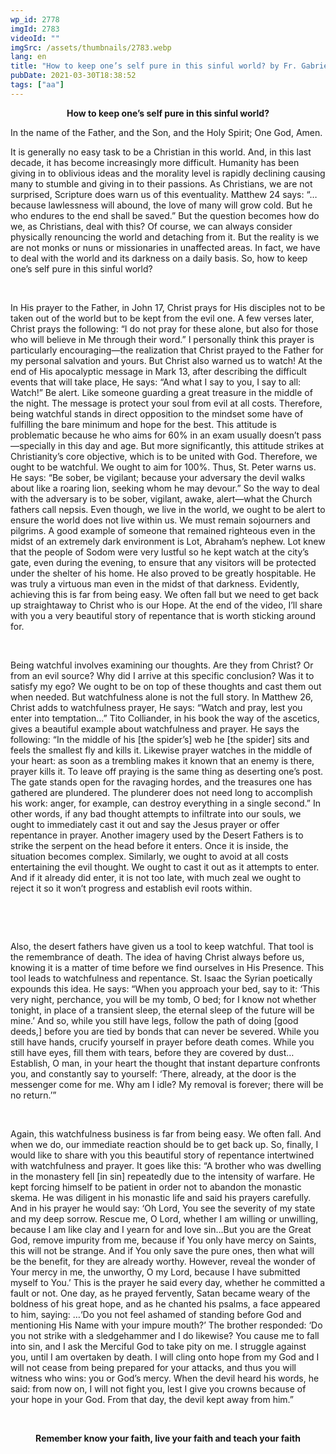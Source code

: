 ```yaml
---
wp_id: 2778
imgId: 2783
videoId: ""
imgSrc: /assets/thumbnails/2783.webp
lang: en
title: "How to keep one’s self pure in this sinful world? by Fr. Gabriel Wissa"
pubDate: 2021-03-30T18:38:52
tags: ["aa"]
---
```


<p style="text-align: center;"><strong>How to keep one’s self pure in this sinful world?</strong></p>
<p><span data-contrast="auto">In the name of the Father, and the Son, and the Holy Spirit; One God, Amen. </span></p>
<p><span data-contrast="auto">It is </span><span data-contrast="auto">generally </span><span data-contrast="auto">no easy task to be a </span><span data-contrast="auto">Christian in this world. </span><span data-contrast="auto">And</span><span data-contrast="auto">, in this last decade</span><span data-contrast="auto">, it has become increasingly </span><span data-contrast="auto">more </span><span data-contrast="auto">difficult. Humanity </span><span data-contrast="auto">has been </span><span data-contrast="auto">giving in </span><span data-contrast="auto">to </span><span data-contrast="auto">oblivious ideas and </span><span data-contrast="auto">the morality level is </span><span data-contrast="auto">rapidly </span><span data-contrast="auto">declining</span><span data-contrast="auto"> causing many to stumble and giving in to their passions.</span><span data-contrast="auto"> As Christians, we are not surprised, </span><span data-contrast="auto">Scripture does warn us of this eventuality. </span><span data-contrast="auto">Matthew 24 says: </span><span data-contrast="auto">“</span><span data-contrast="auto">…because lawlessness will abound, the love of many will grow cold. But he who endures to the end shall be saved.</span><span data-contrast="auto">”</span> <span data-contrast="auto">But the question becomes </span><span data-contrast="auto">how do we, as Christians, deal with this? </span><span data-contrast="auto">Of course, we can always consider </span><span data-contrast="auto">physically </span><span data-contrast="auto">renouncing the world and </span><span data-contrast="auto">detach</span><span data-contrast="auto">ing from it. B</span><span data-contrast="auto">ut </span><span data-contrast="auto">the reality is we are not </span><span data-contrast="auto">monks </span><span data-contrast="auto">or </span><span data-contrast="auto">nuns or missionaries </span><span data-contrast="auto">in unaffected areas. </span><span data-contrast="auto">In fact, </span><span data-contrast="auto">we have </span><span data-contrast="auto">to deal </span><span data-contrast="auto">with the world and its darkness </span><span data-contrast="auto">on a daily bas</span><span data-contrast="auto">is. </span><span data-contrast="auto">So, </span><span data-contrast="auto">h</span><span data-contrast="auto">ow to keep one’s self pure in this sinful world?</span><span data-ccp-props="{&quot;201341983&quot;:0,&quot;335559739&quot;:200,&quot;335559740&quot;:276}"> </span></p>
<p><span data-ccp-props="{&quot;201341983&quot;:0,&quot;335559739&quot;:200,&quot;335559740&quot;:276}"> </span></p>
<p><span data-contrast="auto">In His prayer to the Father, in John 17, Christ pray</span><span data-contrast="auto">s</span> <span data-contrast="auto">for</span><span data-contrast="auto"> His disciples not to be taken out of the world </span><span data-contrast="auto">but to be kept from the evil one. A few verses later, Christ prays</span><span data-contrast="auto"> the </span><span data-contrast="auto">following</span><span data-contrast="auto">: “I do not pray for these alone</span><span data-contrast="auto">, but also for those who will believe in Me through their word.”</span><span data-contrast="auto"> I </span><span data-contrast="auto">personally </span><span data-contrast="auto">think this </span><span data-contrast="auto">prayer is</span> <span data-contrast="auto">particularly</span> <span data-contrast="auto">encouraging—the realization that Christ prayed to the Father for my personal salvation and yours.</span> <span data-contrast="auto">But Christ also warned us to watch! At the end of </span><span data-contrast="auto">His apocalyptic </span><span data-contrast="auto">message</span><span data-contrast="auto"> in Mark 13</span><span data-contrast="auto">, after describing the difficult events that will take place, He says: </span><span data-contrast="auto">“And what I say to you, I say to all: Watch!”</span> <span data-contrast="auto">Be alert. </span><span data-contrast="auto">Like someone guarding a great treasure </span><span data-contrast="auto">in the middle of the night. </span><span data-contrast="auto">T</span><span data-contrast="auto">he message is </span><span data-contrast="auto">protect </span><span data-contrast="auto">your soul from evil</span><span data-contrast="auto"> at all costs</span><span data-contrast="auto">. </span><span data-contrast="auto">Therefore, b</span><span data-contrast="auto">eing watchful </span><span data-contrast="auto">stands</span><span data-contrast="auto"> in direct opposition to the </span><span data-contrast="auto">mindset</span> <span data-contrast="auto">some have of </span><span data-contrast="auto">fulfilling</span><span data-contrast="auto"> the </span><span data-contrast="auto">bare </span><span data-contrast="auto">minimum </span><span data-contrast="auto">and hope for the best</span><span data-contrast="auto">. </span><span data-contrast="auto">This attitude is problematic because </span><span data-contrast="auto">he who aims for 60% </span><span data-contrast="auto">in an exam </span><span data-contrast="auto">usually doesn’t </span><span data-contrast="auto">pass—spe</span><span data-contrast="auto">cially in this day and age. </span><span data-contrast="auto">But </span><span data-contrast="auto">more significantly, </span><span data-contrast="auto">this attitude strikes at </span><span data-contrast="auto">Christianity’s </span><span data-contrast="auto">core </span><span data-contrast="auto">objective</span><span data-contrast="auto">,</span> <span data-contrast="auto">which is to be united with God. </span><span data-contrast="auto">Therefore, we ought to be watchful.</span><span data-contrast="auto"> We ought to aim for 100%.</span> <span data-contrast="auto">Thus, </span><span data-contrast="auto">St. Peter warns us. He says: “</span><span data-contrast="auto">Be sober, be vigilant; because your adversary the devil walks about like a roaring lion, seeking whom he may devour.</span><span data-contrast="auto">”</span> <span data-contrast="auto">So</span><span data-contrast="auto"> t</span><span data-contrast="auto">he way to deal with the </span><span data-contrast="auto">adversary is to be sober, vigilant, awake, </span><span data-contrast="auto">alert—what the </span><span data-contrast="auto">Church </span><span data-contrast="auto">fathers call </span><span data-contrast="auto">nepsis</span><span data-contrast="auto">. </span><span data-contrast="auto">Even </span><span data-contrast="auto">t</span><span data-contrast="auto">hough,</span> <span data-contrast="auto">we </span><span data-contrast="auto">live in the world, we ought to </span><span data-contrast="auto">be alert</span><span data-contrast="auto"> t</span><span data-contrast="auto">o ensure </span><span data-contrast="auto">the world does not live within us. </span><span data-contrast="auto">We must remain sojourners </span><span data-contrast="auto">and </span><span data-contrast="auto">pilgrims</span><span data-contrast="auto">. </span><span data-contrast="auto">A good example of someone that remained </span><span data-contrast="auto">righteous even in the midst of an extremely dark environment is Lot, Abraham’s nephew. </span><span data-contrast="auto">Lot knew that the people of Sodom were </span><span data-contrast="auto">very </span><span data-contrast="auto">lustful </span><span data-contrast="auto">so </span><span data-contrast="auto">he kept watch at the city’s gate, even during the evening, to ensure that any </span><span data-contrast="auto">visitors will be protected </span><span data-contrast="auto">under the shelter of</span><span data-contrast="auto"> his home. </span><span data-contrast="auto">He</span><span data-contrast="auto"> also</span> <span data-contrast="auto">proved to be</span><span data-contrast="auto"> great</span><span data-contrast="auto">ly</span> <span data-contrast="auto">hospitab</span><span data-contrast="auto">le</span><span data-contrast="auto">. He was </span><span data-contrast="auto">truly </span><span data-contrast="auto">a </span><span data-contrast="auto">virtuous</span><span data-contrast="auto"> man</span><span data-contrast="auto"> even </span><span data-contrast="auto">in the midst of that darkness</span><span data-contrast="auto">.</span><span data-contrast="auto"> Evidently, </span><span data-contrast="auto">achieving </span><span data-contrast="auto">this is far from being easy</span><span data-contrast="auto">. </span><span data-contrast="auto">We often fall but we need to get back up</span> <span data-contrast="auto">straightaway</span> <span data-contrast="auto">to </span><span data-contrast="auto">Christ</span><span data-contrast="auto"> who is our Hope</span><span data-contrast="auto">. </span><span data-contrast="auto">At the end of the video, I’ll share with you a very beautiful story </span><span data-contrast="auto">of repentance</span><span data-contrast="auto"> that is worth sticking around for</span><span data-contrast="auto">.</span><span data-ccp-props="{&quot;201341983&quot;:0,&quot;335559739&quot;:200,&quot;335559740&quot;:276}"> </span></p>
<p><span data-ccp-props="{&quot;201341983&quot;:0,&quot;335559739&quot;:200,&quot;335559740&quot;:276}"> </span></p>
<p><span data-contrast="auto">Being watchful</span> <span data-contrast="auto">involves</span> <span data-contrast="auto">examining</span> <span data-contrast="auto">our</span><span data-contrast="auto"> thoughts. </span><span data-contrast="auto">Are they</span><span data-contrast="auto"> from Christ? </span><span data-contrast="auto">Or from an evil source</span><span data-contrast="auto">?</span> <span data-contrast="auto">Why did I arrive at </span><span data-contrast="auto">this</span> <span data-contrast="auto">specific </span><span data-contrast="auto">conclusion</span><span data-contrast="auto">? </span><span data-contrast="auto">Wa</span><span data-contrast="auto">s it to satisfy my ego?</span> <span data-contrast="auto">We ought to be on top of these thoughts</span><span data-contrast="auto"> and cast them out</span><span data-contrast="auto"> when needed</span><span data-contrast="auto">. But watchfulness alone is not the full story. In Matthew 26, Christ adds to watchfulness prayer</span><span data-contrast="auto">, He says</span><span data-contrast="auto">: “</span><span data-contrast="auto">Watch and pray, lest you enter into temptation.</span><span data-contrast="auto">.</span><span data-contrast="auto">.”</span> <span data-contrast="auto">Tito </span><span data-contrast="auto">Colliander</span><span data-contrast="auto">, in his book the way of the ascetics, gives </span><span data-contrast="auto">a beautiful </span><span data-contrast="auto">example</span><span data-contrast="auto"> about watchfulness and prayer</span><span data-contrast="auto">. He says</span><span data-contrast="auto"> the following</span><span data-contrast="auto">:</span><span data-contrast="auto"> “</span><span data-contrast="auto">In the middle of his </span><span data-contrast="auto">[the spider’s] </span><span data-contrast="auto">web he</span><span data-contrast="auto"> [the spider]</span><span data-contrast="auto"> sits and feels the smallest fly and kills it. Likewise prayer watches in the middle of your heart: as soon as a trembling makes it known that an enemy is there, prayer kills it. To leave off praying is the same thing as deserting one’s post. The gate stands open for the ravaging hordes, and the treasures one has gathered are plundered. The plunderer does not need long to accomplish his work: anger, for example, can destroy everything in a single second.</span><span data-contrast="auto">”</span> <span data-contrast="auto">In other words, </span><span data-contrast="auto">if any bad </span><span data-contrast="auto">thought attempt</span><span data-contrast="auto">s</span><span data-contrast="auto"> to </span><span data-contrast="auto">infiltrat</span><span data-contrast="auto">e </span><span data-contrast="auto">into </span><span data-contrast="auto">our souls</span><span data-contrast="auto">, we </span><span data-contrast="auto">ought to </span><span data-contrast="auto">immediately cast </span><span data-contrast="auto">it</span><span data-contrast="auto"> out and </span><span data-contrast="auto">say the Jesus prayer or </span><span data-contrast="auto">offer </span><span data-contrast="auto">repentance in </span><span data-contrast="auto">prayer. </span><span data-contrast="auto">Another imagery used by the Desert Fathers </span><span data-contrast="auto">is to strike the serpent on the head before it enters. Once it is in</span><span data-contrast="auto">side</span><span data-contrast="auto">, </span><span data-contrast="auto">the situation </span><span data-contrast="auto">becomes </span><span data-contrast="auto">complex. Similarly, we ought to </span><span data-contrast="auto">avoid at all costs entertaining the</span><span data-contrast="auto"> evil</span><span data-contrast="auto"> thought. We </span><span data-contrast="auto">ought to </span><span data-contrast="auto">cast </span><span data-contrast="auto">it </span><span data-contrast="auto">out </span><span data-contrast="auto">as it </span><span data-contrast="auto">att</span><span data-contrast="auto">empts to enter. </span><span data-contrast="auto">And if it </span><span data-contrast="auto">already </span><span data-contrast="auto">did</span><span data-contrast="auto"> enter</span><span data-contrast="auto">, </span><span data-contrast="auto">it is not too late, with much zeal we ought </span><span data-contrast="auto">to reject it</span><span data-contrast="auto"> so it won’t progress and establish evil roots within. </span><span data-ccp-props="{&quot;201341983&quot;:0,&quot;335559739&quot;:200,&quot;335559740&quot;:276}"> </span></p>
<p><span data-ccp-props="{&quot;201341983&quot;:0,&quot;335559739&quot;:200,&quot;335559740&quot;:276}"> </span></p>
<p><span data-ccp-props="{&quot;201341983&quot;:0,&quot;335559739&quot;:200,&quot;335559740&quot;:276}"> </span></p>
<p><span data-contrast="auto">Also, t</span><span data-contrast="auto">he desert fathers have </span><span data-contrast="auto">given us a tool to keep watchful. That tool is the remembrance of death. </span><span data-contrast="auto">The idea of having Christ always before us, knowing it is a matter of time </span><span data-contrast="auto">before we find ourselves in His Presence. This tool leads to watchfulness and repentance. St. Isaac the Syrian </span><span data-contrast="auto">poetically</span> <span data-contrast="auto">expounds this idea. He says: “</span><span data-contrast="auto">When you approach your bed, say to it: </span><span data-contrast="auto">‘</span><span data-contrast="auto">This very night, perchance, you will be my tomb, O</span> <span data-contrast="auto">bed; for I know not whether tonight, in place of a transient sleep, the eternal sleep of the future</span> <span data-contrast="auto">will be mine.</span><span data-contrast="auto">’ </span><span data-contrast="auto">And so, while you still have legs, follow the path of doing</span> <span data-contrast="auto">[</span><span data-contrast="auto">good deeds</span><span data-contrast="auto">,</span><span data-contrast="auto">]</span><span data-contrast="auto"> before you are tied by</span> <span data-contrast="auto">bonds that can never be severed. While you still have hands, crucify yourself in prayer before</span> <span data-contrast="auto">death comes. While you still have eyes, fill them with tears, before they are covered by dust</span><span data-contrast="auto">…</span><span data-contrast="auto"> Establish, O man, in your heart the thought that instant departure</span> <span data-contrast="auto">confronts you, and constantly say to yourself: </span><span data-contrast="auto">‘</span><span data-contrast="auto">There, already, at the door is the messenger come for me. Why am I idle? My removal is forever; there will be no return.</span><span data-contrast="auto">’”</span><span data-ccp-props="{&quot;201341983&quot;:0,&quot;335559739&quot;:200,&quot;335559740&quot;:276}"> </span></p>
<p><span data-ccp-props="{&quot;201341983&quot;:0,&quot;335559739&quot;:200,&quot;335559740&quot;:276}"> </span></p>
<p><span data-contrast="auto">Again, this watchfulness business is far from being easy. We often fall. And when we do, our immediate reaction should be to get back up. So, f</span><span data-contrast="auto">inally, </span><span data-contrast="auto">I</span><span data-contrast="auto"> would like to </span><span data-contrast="auto">share with you this</span> <span data-contrast="auto">beautiful story of </span><span data-contrast="auto">repentance intertwined with </span><span data-contrast="auto">watchfulness</span><span data-contrast="auto"> and </span><span data-contrast="auto">prayer. It goes </span><span data-contrast="auto">like this: “</span><span data-contrast="auto">A brother who was dwelling in the monastery fell [in sin] repeatedly due to the intensity of warfare. He kept forcing himself to be patient in order not to abandon the monastic </span><span data-contrast="auto">skema</span><span data-contrast="auto">. He was diligent in his monastic life and said his prayers carefully. And in his prayer he would say: </span><span data-contrast="auto">‘</span><span data-contrast="auto">Oh Lord, You see the severity of my state and my deep sorrow. Rescue me, O Lord, whether I am willing or unwilling, because I am like clay and I yearn for and love sin</span><span data-contrast="auto">…But you are the Great God, remove impurity from me, because if You only have mercy on Saints, this will not be strange. And if You only save the pure ones, then what will be the benefit, for they are already worthy. However, reveal the wonder of Your mercy in me, the unworthy, O my Lord, because I have submitted myself to You.’ This is the prayer he said every day, whether he committed a fault or not. One day, as he prayed fervently, Satan became weary of the boldness of his great hope, and as he chanted his psalms, a face appeared to him, saying:</span> <span data-contrast="auto">…‘Do you not feel ashamed of standing before God and mentioning His Name with your impure mouth?’ The brother responded: ‘Do you not strike with a sledgehammer and I do likewise? You cause me to fall into sin, and I ask the Merciful God to take pity on me. I struggle against you, until I am overtaken by death. I will cling onto hope from my God and I will not cease from being prepared for your attacks, and thus you will witness who wins: you or God&#8217;s mercy. When the devil heard his words, he said: from now on, I will not fight you, lest I give you crowns because of your hope in your God. From that day, the devil kept away from him.</span><span data-contrast="auto">”</span><span data-ccp-props="{&quot;201341983&quot;:0,&quot;335559739&quot;:200,&quot;335559740&quot;:276}"> </span></p>
<p>&nbsp;</p>
<p style="text-align: center;"><strong>Remember know your faith, live your faith and teach your faith</strong></p>
<p>&nbsp;</p>
